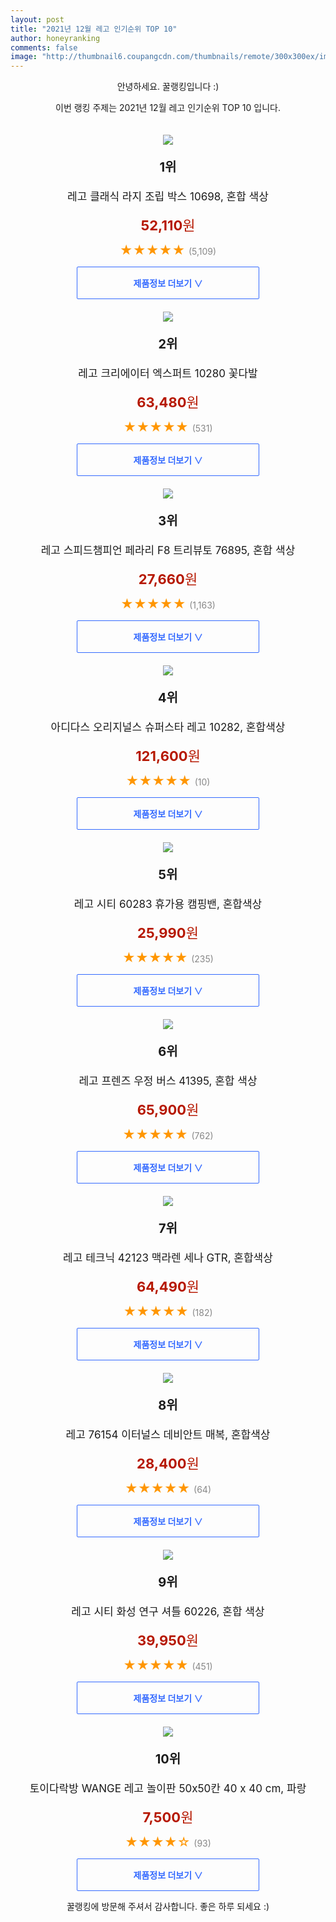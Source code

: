 ```yaml
--- 
layout: post 
title: "2021년 12월 레고 인기순위 TOP 10" 
author: honeyranking 
comments: false 
image: "http://thumbnail6.coupangcdn.com/thumbnails/remote/300x300ex/image/retail/images/332965234726282-df5a1ace-969c-40ef-9244-61bb5386713f.jpg" 
--- 
```

<p style="text-align: center;">안녕하세요. 꿀랭킹입니다 :)</p> <p style="text-align: center;">이번 랭킹 주제는 2021년 12월 레고 인기순위 TOP 10 입니다.</p><center><img src="http://thumbnail6.coupangcdn.com/thumbnails/remote/300x300ex/image/retail/images/332965234726282-df5a1ace-969c-40ef-9244-61bb5386713f.jpg" style="margin-top:20px" /></center> <p style="text-align: center; font-size: 20px"><b>1위</b></p> <p style="text-align: center; font-size: 17px">레고 클래식 라지 조립 박스 10698, 혼합 색상</p> <p style="text-align: center;"><span style="color: #b61800; font-size: 22px;"><b>52,110</b>원</span></p> <p style="text-align: center;"><span style="color: #ff9600; font-size: 20px;">★★★★★ </span><span style="color: #878787;">(5,109)</span></p> <center><a href="https://link.coupang.com/a/hD5dI"> <div style="font-size: 14px; display: inline-block; padding: 15px 90px; color: #346aff; border-radius: 2px; border: 1px solid #346aff; cursor: pointer;"><b>제품정보 더보기 &or;</b></div> </a></center><center><img src="http://thumbnail6.coupangcdn.com/thumbnails/remote/300x300ex/image/retail/images/1211297021487222-2361cf36-2017-4847-80a9-2ab2b7d410d3.jpg" style="margin-top:20px" /></center> <p style="text-align: center; font-size: 20px"><b>2위</b></p> <p style="text-align: center; font-size: 17px">레고 크리에이터 엑스퍼트 10280 꽃다발</p> <p style="text-align: center;"><span style="color: #b61800; font-size: 22px;"><b>63,480</b>원</span></p> <p style="text-align: center;"><span style="color: #ff9600; font-size: 20px;">★★★★★ </span><span style="color: #878787;">(531)</span></p> <center><a href="https://link.coupang.com/a/hD5dJ"> <div style="font-size: 14px; display: inline-block; padding: 15px 90px; color: #346aff; border-radius: 2px; border: 1px solid #346aff; cursor: pointer;"><b>제품정보 더보기 &or;</b></div> </a></center><center><img src="http://thumbnail9.coupangcdn.com/thumbnails/remote/300x300ex/image/retail/images/2020/01/02/11/1/a4f90af9-19ed-4b36-92c7-b73cc8599f28.jpg" style="margin-top:20px" /></center> <p style="text-align: center; font-size: 20px"><b>3위</b></p> <p style="text-align: center; font-size: 17px">레고 스피드챔피언 페라리 F8 트리뷰토 76895, 혼합 색상</p> <p style="text-align: center;"><span style="color: #b61800; font-size: 22px;"><b>27,660</b>원</span></p> <p style="text-align: center;"><span style="color: #ff9600; font-size: 20px;">★★★★★ </span><span style="color: #878787;">(1,163)</span></p> <center><a href="https://link.coupang.com/a/hD5dO"> <div style="font-size: 14px; display: inline-block; padding: 15px 90px; color: #346aff; border-radius: 2px; border: 1px solid #346aff; cursor: pointer;"><b>제품정보 더보기 &or;</b></div> </a></center><center><img src="http://thumbnail8.coupangcdn.com/thumbnails/remote/300x300ex/image/rs_quotation_api/6hvmuj81/08304bbce85f40bd94dc65b486b3555f.jpg" style="margin-top:20px" /></center> <p style="text-align: center; font-size: 20px"><b>4위</b></p> <p style="text-align: center; font-size: 17px">아디다스 오리지널스 슈퍼스타 레고 10282, 혼합색상</p> <p style="text-align: center;"><span style="color: #b61800; font-size: 22px;"><b>121,600</b>원</span></p> <p style="text-align: center;"><span style="color: #ff9600; font-size: 20px;">★★★★★ </span><span style="color: #878787;">(10)</span></p> <center><a href="https://link.coupang.com/a/hD5dS"> <div style="font-size: 14px; display: inline-block; padding: 15px 90px; color: #346aff; border-radius: 2px; border: 1px solid #346aff; cursor: pointer;"><b>제품정보 더보기 &or;</b></div> </a></center><center><img src="http://thumbnail9.coupangcdn.com/thumbnails/remote/300x300ex/image/retail/images/1211302031623729-b213c47f-79a7-4d54-9611-5fe7db51f389.jpg" style="margin-top:20px" /></center> <p style="text-align: center; font-size: 20px"><b>5위</b></p> <p style="text-align: center; font-size: 17px">레고 시티 60283 휴가용 캠핑밴, 혼합색상</p> <p style="text-align: center;"><span style="color: #b61800; font-size: 22px;"><b>25,990</b>원</span></p> <p style="text-align: center;"><span style="color: #ff9600; font-size: 20px;">★★★★★ </span><span style="color: #878787;">(235)</span></p> <center><a href="https://link.coupang.com/a/hD5dY"> <div style="font-size: 14px; display: inline-block; padding: 15px 90px; color: #346aff; border-radius: 2px; border: 1px solid #346aff; cursor: pointer;"><b>제품정보 더보기 &or;</b></div> </a></center><center><img src="http://thumbnail7.coupangcdn.com/thumbnails/remote/300x300ex/image/retail/images/2020/01/02/11/4/99001534-fd87-41d6-8c1c-913ebc5e1f9f.jpg" style="margin-top:20px" /></center> <p style="text-align: center; font-size: 20px"><b>6위</b></p> <p style="text-align: center; font-size: 17px">레고 프렌즈 우정 버스 41395, 혼합 색상</p> <p style="text-align: center;"><span style="color: #b61800; font-size: 22px;"><b>65,900</b>원</span></p> <p style="text-align: center;"><span style="color: #ff9600; font-size: 20px;">★★★★★ </span><span style="color: #878787;">(762)</span></p> <center><a href="https://link.coupang.com/a/hD5dZ"> <div style="font-size: 14px; display: inline-block; padding: 15px 90px; color: #346aff; border-radius: 2px; border: 1px solid #346aff; cursor: pointer;"><b>제품정보 더보기 &or;</b></div> </a></center><center><img src="http://thumbnail9.coupangcdn.com/thumbnails/remote/300x300ex/image/retail/images/1211300591492395-91d189d7-4206-4a63-b9f7-5417d135f297.jpg" style="margin-top:20px" /></center> <p style="text-align: center; font-size: 20px"><b>7위</b></p> <p style="text-align: center; font-size: 17px">레고 테크닉 42123 맥라렌 세나 GTR, 혼합색상</p> <p style="text-align: center;"><span style="color: #b61800; font-size: 22px;"><b>64,490</b>원</span></p> <p style="text-align: center;"><span style="color: #ff9600; font-size: 20px;">★★★★★ </span><span style="color: #878787;">(182)</span></p> <center><a href="https://link.coupang.com/a/hD5d0"> <div style="font-size: 14px; display: inline-block; padding: 15px 90px; color: #346aff; border-radius: 2px; border: 1px solid #346aff; cursor: pointer;"><b>제품정보 더보기 &or;</b></div> </a></center><center><img src="http://thumbnail9.coupangcdn.com/thumbnails/remote/300x300ex/image/rs_quotation_api/shtfbgwx/41ef868358ce42ceb9df517c7ca1d847.jpg" style="margin-top:20px" /></center> <p style="text-align: center; font-size: 20px"><b>8위</b></p> <p style="text-align: center; font-size: 17px">레고 76154 이터널스 데비안트 매복, 혼합색상</p> <p style="text-align: center;"><span style="color: #b61800; font-size: 22px;"><b>28,400</b>원</span></p> <p style="text-align: center;"><span style="color: #ff9600; font-size: 20px;">★★★★★ </span><span style="color: #878787;">(64)</span></p> <center><a href="https://link.coupang.com/a/hD5d3"> <div style="font-size: 14px; display: inline-block; padding: 15px 90px; color: #346aff; border-radius: 2px; border: 1px solid #346aff; cursor: pointer;"><b>제품정보 더보기 &or;</b></div> </a></center><center><img src="http://thumbnail9.coupangcdn.com/thumbnails/remote/300x300ex/image/retail/images/870732342675900-0425cbde-9d9e-47eb-b2ae-947b056cad18.jpg" style="margin-top:20px" /></center> <p style="text-align: center; font-size: 20px"><b>9위</b></p> <p style="text-align: center; font-size: 17px">레고 시티 화성 연구 셔틀 60226, 혼합 색상</p> <p style="text-align: center;"><span style="color: #b61800; font-size: 22px;"><b>39,950</b>원</span></p> <p style="text-align: center;"><span style="color: #ff9600; font-size: 20px;">★★★★★ </span><span style="color: #878787;">(451)</span></p> <center><a href="https://link.coupang.com/a/hD5d6"> <div style="font-size: 14px; display: inline-block; padding: 15px 90px; color: #346aff; border-radius: 2px; border: 1px solid #346aff; cursor: pointer;"><b>제품정보 더보기 &or;</b></div> </a></center><center><img src="http://thumbnail8.coupangcdn.com/thumbnails/remote/300x300ex/image/rs_quotation_api/n5taw0za/141799f0968a4409aaa500c23eb60527.jpg" style="margin-top:20px" /></center> <p style="text-align: center; font-size: 20px"><b>10위</b></p> <p style="text-align: center; font-size: 17px">토이다락방 WANGE 레고 놀이판 50x50칸 40 x 40 cm, 파랑</p> <p style="text-align: center;"><span style="color: #b61800; font-size: 22px;"><b>7,500</b>원</span></p> <p style="text-align: center;"><span style="color: #ff9600; font-size: 20px;">★★★★☆ </span><span style="color: #878787;">(93)</span></p> <center><a href="https://link.coupang.com/a/hD5d9"> <div style="font-size: 14px; display: inline-block; padding: 15px 90px; color: #346aff; border-radius: 2px; border: 1px solid #346aff; cursor: pointer;"><b>제품정보 더보기 &or;</b></div> </a></center> <p style="text-align: center;">꿀랭킹에 방문해 주셔서 감사합니다. 좋은 하루 되세요 :)</p>
